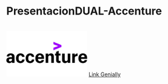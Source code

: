 # PresentacionDUAL-Accenture
<br>
<img height="120px" src="/images/Accenture-colores.png">
<a href="https://view.genial.ly/60a91e782b5a630d5396ac3b/learning-experience-didactic-unit-fp-dual-en-accenture" target="_blank">Link Genially<a>
